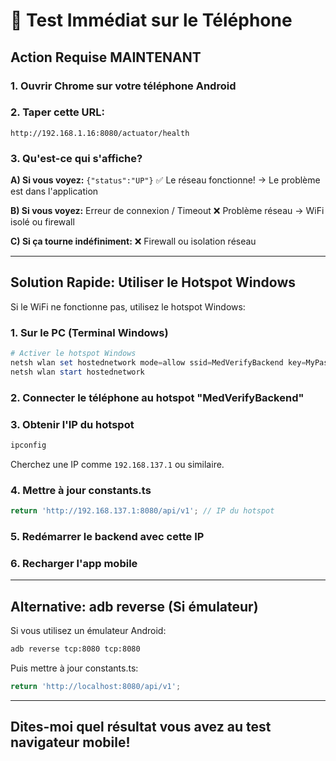 # 🚨 Test Immédiat sur le Téléphone

## Action Requise MAINTENANT

### 1. Ouvrir Chrome sur votre téléphone Android

### 2. Taper cette URL:
```
http://192.168.1.16:8080/actuator/health
```

### 3. Qu'est-ce qui s'affiche?

**A) Si vous voyez:** `{"status":"UP"}`
✅ Le réseau fonctionne! → Le problème est dans l'application

**B) Si vous voyez:** Erreur de connexion / Timeout
❌ Problème réseau → WiFi isolé ou firewall

**C) Si ça tourne indéfiniment:**
❌ Firewall ou isolation réseau

---

## Solution Rapide: Utiliser le Hotspot Windows

Si le WiFi ne fonctionne pas, utilisez le hotspot Windows:

### 1. Sur le PC (Terminal Windows)
```powershell
# Activer le hotspot Windows
netsh wlan set hostednetwork mode=allow ssid=MedVerifyBackend key=MyPassword123
netsh wlan start hostednetwork
```

### 2. Connecter le téléphone au hotspot "MedVerifyBackend"

### 3. Obtenir l'IP du hotspot
```powershell
ipconfig
```
Cherchez une IP comme `192.168.137.1` ou similaire.

### 4. Mettre à jour constants.ts
```typescript
return 'http://192.168.137.1:8080/api/v1'; // IP du hotspot
```

### 5. Redémarrer le backend avec cette IP

### 6. Recharger l'app mobile

---

## Alternative: adb reverse (Si émulateur)

Si vous utilisez un émulateur Android:

```bash
adb reverse tcp:8080 tcp:8080
```

Puis mettre à jour constants.ts:
```typescript
return 'http://localhost:8080/api/v1';
```

---

## Dites-moi quel résultat vous avez au test navigateur mobile!



